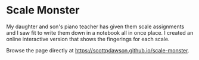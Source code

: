 # Scale Monster

My daughter and son's piano teacher has given them scale assignments and I saw fit to write them down in a notebook all in once place. I created an online interactive version that shows the fingerings for each scale.  

Browse the page directly at https://scottpdawson.github.io/scale-monster. 
